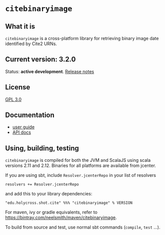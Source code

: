 # `citebinaryimage`

## What it is

`citebinaryimage` is a cross-platform library for retrieving binary image date identified by Cite2 URNs.

## Current version: 3.2.0

Status:  **active development**. [Release notes](releases.md)


## License

[GPL 3.0](http://www.opensource.org/licenses/gpl-3.0.html)

## Documentation

- [user guide](https://cite-architecture.github.io/citebinaryimage/)
- [API docs](https://cite-architecture.github.io/cite-api-docs/citebinaryimage/api/edu/holycross/shot/citebinaryimage/index.html)

## Using, building, testing

`citebinaryimage` is compiled for both the JVM and ScalaJS using scala versions 2.11 and 2.12.  Binaries for all platforms are available from jcenter.

If you are using sbt, include `Resolver.jcenterRepo` in your list of resolvers

    resolvers += Resolver.jcenterRepo

and add this to your library dependencies:

    "edu.holycross.shot.cite" %%% "citebinaryimage" % VERSION


For maven, ivy or gradle equivalents, refer to <https://bintray.com/neelsmith/maven/citebinaryimage>.

To build from source and test, use normal sbt commands (`compile`, `test` ...).
